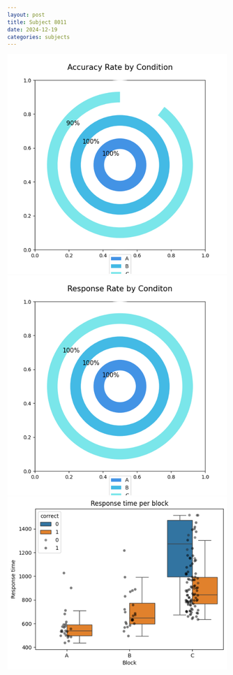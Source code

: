 ```yaml
---
layout: post
title: Subject 8011
date: 2024-12-19
categories: subjects
---
```


![](data/8011/run-8/8011_accuracy_rate.png)
![](data/8011/run-8/8011_response_rate.png)
![](data/8011/run-8/8011_rt.png)
